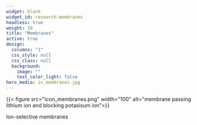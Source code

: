 ```yaml
---
widget: blank
widget_id: research-membranes
headless: true
weight: 10
title: "Membranes"
active: true
design:
  columns: "1"
  css_style: null
  css_class: null
  background:
    image: ""
    text_color_light: false
hero_media: ix_membranes.jpg
---
```

{{< figure src="icon_membranes.png" width="100" alt="membrane passing lithium ion and blocking potasisum ion">}}

Ion-selective membranes 